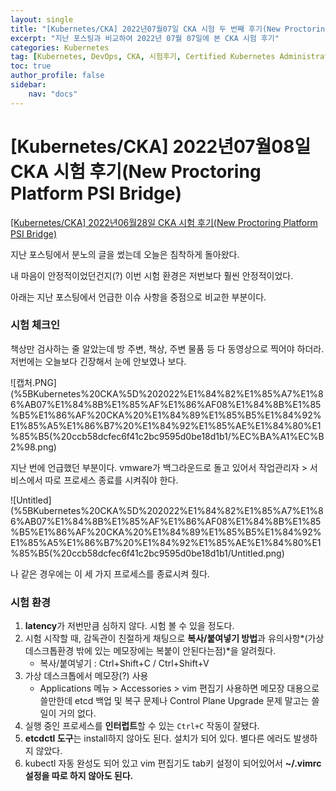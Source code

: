```yaml
---
layout: single
title: "[Kubernetes/CKA] 2022년07월07일 CKA 시험 두 번째 후기(New Proctoring Platform PSI Bridge)"
excerpt: "지난 포스팅과 비교하여 2022년 07월 07일에 본 CKA 시험 후기"
categories: Kubernetes
tag: [Kubernetes, DevOps, CKA, 시험후기, Certified Kubernetes Administrator, PSI Bridge]
toc: true
author_profile: false
sidebar:
    nav: "docs"
---
```


# [Kubernetes/CKA] 2022년07월08일 CKA 시험 후기(New Proctoring Platform PSI Bridge)

[[Kubernetes/CKA] 2022년06월28일 CKA 시험 후기(New Proctoring Platform PSI Bridge)](https://gain-yoo.github.io/kubernetes/CKA-%EC%8B%9C%ED%97%98-%ED%9B%84%EA%B8%B0/)

지난 포스팅에서 분노의 글을 썼는데 오늘은 침착하게 돌아왔다.

내 마음이 안정적이었던건지(?) 이번 시험 환경은 저번보다 훨씬 안정적이었다.

아래는 지난 포스팅에서 언급한 이슈 사항을 중점으로 비교한 부분이다.

### 시험 체크인

책상만 검사하는 줄 알았는데 방 주변, 책상, 주변 물품 등 다 동영상으로 찍어야 하더라. 저번에는 오늘보다 긴장해서 눈에 안보였나 보다.

![캡처.PNG](%5BKubernetes%20CKA%5D%202022%E1%84%82%E1%85%A7%E1%86%AB07%E1%84%8B%E1%85%AF%E1%86%AF08%E1%84%8B%E1%85%B5%E1%86%AF%20CKA%20%E1%84%89%E1%85%B5%E1%84%92%E1%85%A5%E1%86%B7%20%E1%84%92%E1%85%AE%E1%84%80%E1%85%B5(%20ccb58dcfec6f41c2bc9595d0be18d1b1/%EC%BA%A1%EC%B2%98.png)

지난 번에 언급했던 부분이다. vmware가 백그라운드로 돌고 있어서 작업관리자 > 서비스에서 따로 프로세스 종료를 시켜줘야 한다.

![Untitled](%5BKubernetes%20CKA%5D%202022%E1%84%82%E1%85%A7%E1%86%AB07%E1%84%8B%E1%85%AF%E1%86%AF08%E1%84%8B%E1%85%B5%E1%86%AF%20CKA%20%E1%84%89%E1%85%B5%E1%84%92%E1%85%A5%E1%86%B7%20%E1%84%92%E1%85%AE%E1%84%80%E1%85%B5(%20ccb58dcfec6f41c2bc9595d0be18d1b1/Untitled.png)

나 같은 경우에는 이 세 가지 프로세스를 종료시켜 줬다.

### 시험 환경

1. **latency**가 저번만큼 심하지 않다. 시험 볼 수 있을 정도다.
2. 시험 시작할 때, 감독관이 친절하게 채팅으로 **복사/붙여넣기 방법**과 유의사항*(가상데스크톱환경 밖에 있는 메모장에는 복붙이 안된다는점)*을 알려줬다.
    - 복사/붙여넣기 : Ctrl+Shift+C / Ctrl+Shift+V
3. 가상 데스크톱에서 메모장(?) 사용
    - Applications 메뉴 > Accessories > vim 편집기 사용하면 메모장 대용으로 쓸만한데 etcd 백업 및 복구 문제나 Control Plane Upgrade 문제 말고는 쓸 일이 거의 없다.
4. 실행 중인 프로세스를 **인터럽트**할 수 있는 `Ctrl+C` 작동이 잘됐다.
5. **etcdctl 도구**는 install하지 않아도 된다. 설치가 되어 있다. 별다른 에러도 발생하지 않았다.
6. kubectl 자동 완성도 되어 있고 vim 편집기도 tab키 설정이 되어있어서 **~/.vimrc 설정을 따로 하지 않아도 된다.**